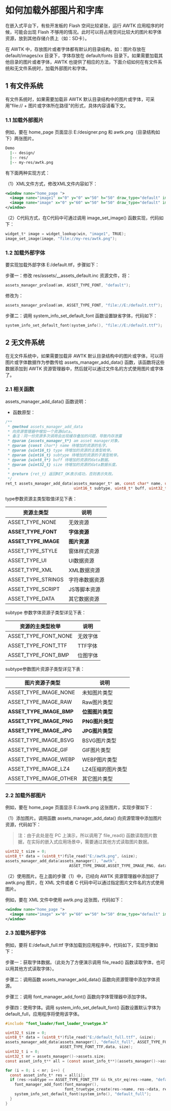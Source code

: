 # 如何加载外部图片和字库

在嵌入式平台下，有些开发板的 Flash 空间比较紧张，运行 AWTK 应用程序的时候，可能会出现 Flash 不够用的情况。此时可以将占用空间比较大的图片和字体资源，放到其他存储介质上（如：SD卡）。

在 AWTK 中，存放图片或者字体都有默认的目录结构，如：图片存放在 default/images/xx 目录下，字体存放在 default/fonts 目录下。如果需要加载其他目录的图片或者字体，AWTK 也提供了相应的方法，下面介绍如何在有文件系统和无文件系统时，加载外部图片和字体。

## 1 有文件系统

有文件系统时，如果需要加载非 AWTK 默认目录结构中的图片或字体，可采用"file:// + 图片或字体所在路径"的形式，具体内容请看下文。

### 1.1 加载外部图片

例如，要在 home_page 页面显示 E:/designer.png 和 awtk.png（目录结构如下）两张图片。

```bash
Demo
  |-- design/
  |-- res/
  |-- my-res/awtk.png
```

有下面两种实现方式：

（1）XML文件方式，修改XML文件内容如下：

```xml
<window name="home_page ">
  <image name="image1" x="0" y="0" w="50" h="50" draw_type="default" image="file://E:/designer.png"/>
  <image name="image" x="0" y="60" w="50" h="50" draw_type="default" image="file://my-res/awtk.png"/>
</window>
```

（2）C代码方式，在C代码中可通过调用 image_set_image() 函数实现，代码如下：

```c
widget_t* image = widget_lookup(win, "image1", TRUE);
image_set_image(image, "file://my-res/awtk.png");
```

### 1.2 加载外部字体

要实现加载外部字体 E:/default.ttf，步骤如下：

步骤一：修改 res/assets/__assets_default.inc 资源文件，将：

```c
assets_manager_preload(am, ASSET_TYPE_FONT, "default");
```

修改为：

```c
assets_manager_preload(am, ASSET_TYPE_FONT, "file://E:/default.ttf");
```

步骤二：调用 system_info_set_default_font 函数设置缺省字体，代码如下：

```c
system_info_set_default_font(system_info(), "file://E:/default.ttf");
```

## 2 无文件系统

在无文件系统中，如果需要加载非 AWTK 默认目录结构中的图片或字体，可以将图片或字体数据作为参数传给 assets_manager_add_data() 函数，该函数将这些数据添加到 AWTK 资源管理器中，然后就可以通过文件名的方式使用图片或字体了。

### 2.1 相关函数

assets_manager_add_data() 函数说明：

- 函数原型：

```c
/**
 * @method assets_manager_add_data
 * 向资源管理器中增加一个资源data。
 * 备注：同一份资源多次调用会出现缓存叠加的问题，导致内存泄露
 * @param {assets_manager_t*} am asset manager对象。
 * @param {const char*} name 待增加的资源的名字。
 * @param {uint16_t} type 待增加的资源的主类型枚举。
 * @param {uint16_t} subtype 待增加的资源的子类型枚举。
 * @param {uint8_t*} buff 待增加的资源的data数据。
 * @param {uint32_t} size 待增加的资源的data数据长度。
 *
 * @return {ret_t} 返回RET_OK表示成功，否则表示失败。
 */
ret_t assets_manager_add_data(assets_manager_t* am, const char* name, uint16_t type, 
                              uint16_t subtype, uint8_t* buff, uint32_t size);
```

type参数资源主类型取值详见下表：

| 资源主类型           | 说明           |
| -------------------- | -------------- |
| ASSET_TYPE_NONE      | 无效资源       |
| **ASSET_TYPE_FONT**  | **字体资源**   |
| **ASSET_TYPE_IMAGE** | **图片资源**   |
| ASSET_TYPE_STYLE     | 窗体样式资源   |
| ASSET_TYPE_UI        | UI数据资源     |
| ASSET_TYPE_XML       | XML数据资源    |
| ASSET_TYPE_STRINGS   | 字符串数据资源 |
| ASSET_TYPE_SCRIPT    | JS等脚本资源   |
| ASSET_TYPE_DATA      | 其它数据资源   |

subtype 参数字体资源子类型详见下表：

| 资源的主类型枚举     | 说明     |
| -------------------- | -------- |
| ASSET_TYPE_FONT_NONE | 无效字体 |
| ASSET_TYPE_FONT_TTF  | TTF字体  |
| ASSET_TYPE_FONT_BMP  | 位图字体 |

subtype参数图片资源子类型详见下表：

| 图片资源子类型           | 说明              |
| ------------------------ | ----------------- |
| ASSET_TYPE_IMAGE_NONE    | 未知图片类型      |
| ASSET_TYPE_IMAGE_RAW     | Raw图片类型       |
| **ASSET_TYPE_IMAGE_BMP** | **位图图片类型**  |
| **ASSET_TYPE_IMAGE_PNG** | **PNG图片类型**   |
| **ASSET_TYPE_IMAGE_JPG** | **JPG图片类型**   |
| ASSET_TYPE_IMAGE_BSVG    | BSVG图片类型      |
| ASSET_TYPE_IMAGE_GIF     | GIF图片类型       |
| ASSET_TYPE_IMAGE_WEBP    | WEBP图片类型      |
| ASSET_TYPE_IMAGE_LZ4     | LZ4压缩的图片类型 |
| ASSET_TYPE_IMAGE_OTHER   | 其它图片类型      |

### 2.2 加载外部图片

例如，要在 home_page 页面显示 E:/awtk.png 这张图片，实现步骤如下：

（1）添加图片。调用函数 assets_manager_add_data() 向资源管理中添加图片资源，代码如下：

> 注：由于此处是在 PC 上演示，所以调用了 file_read() 函数读取图片数据，在实际的嵌入式应用场景中，需要通过其他方式读取图片数据。

```c
uint32_t size = 0;
uint8_t* data = (uint8_t*)file_read("E:/awtk.png", &size);
assets_manager_add_data(assets_manager(), "awtk",
                            ASSET_TYPE_IMAGE,ASSET_TYPE_IMAGE_PNG, data, size);
```

（2）使用图片。在上面的步骤（1）中，已经向 AWTK 资源管理器中添加好了 awtk.png 图片，在 XML 文件或者 C 代码中可以通过指定图片文件名的方式使用图片。

例如，要在 XML 文件中使用 awtk.png 这张图，代码如下：

```xml
<window name="home_page ">
  <image name="image" x="0" y="60" w="50" h="50" draw_type="default" image="awtk"/>
</window>
```

### 2.3 加载外部字体

例如，要将 E:/default_full.ttf 字体加载到应用程序中，代码如下，实现步骤如下：

步骤一：获取字体数据。（此处为了方便演示调用 file_read() 函数读取字体，也可以用其他方式读取字体）。

步骤二：调用函数 assets_manager_add_data() 函数向资源管理中添加字体资源。

步骤三：调用 font_manager_add_font() 函数向字体管理器中添加字体。

步骤四：使用字体。调用 system_info_set_default_font() 函数设置默认字体为 default_full，应用程序将使用该字体。

```c
#include "font_loader/font_loader_truetype.h"

uint32_t size = 0;
uint8_t* data = (uint8_t*)file_read("E:/default_full.ttf", &size);
assets_manager_add_data(assets_manager(), "default_full", ASSET_TYPE_FONT, 
                        ASSET_TYPE_FONT_TTF,data, size);
uint32_t i = 0;
uint32_t nr = assets_manager()->assets.size;
const asset_info_t** all = (const asset_info_t**)(assets_manager()->assets.elms);

for (i = 0; i < nr; i++) {
  const asset_info_t* res = all[i];
  if (res->subtype == ASSET_TYPE_FONT_TTF && tk_str_eq(res->name, "default_full")) {
    font_manager_add_font(font_manager(),
                          font_truetype_create(res->name, res->data, res->size));
    system_info_set_default_font(system_info(), "default_full");
  }
}
```
